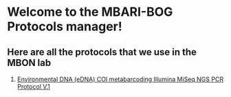 # Welcome to the MBARI-BOG Protocols manager!

## Here are all the protocols that we use in the MBON lab

1. [Environmental DNA (eDNA) COI metabarcoding Illumina MiSeq NGS PCR Protocol V.1](COIPCRProtocol.md)

